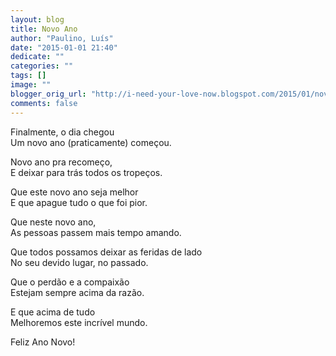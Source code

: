 ```yaml
---
layout: blog
title: Novo Ano
author: "Paulino, Luís"
date: "2015-01-01 21:40"
dedicate: ""
categories: ""
tags: []
image: ""
blogger_orig_url: "http://i-need-your-love-now.blogspot.com/2015/01/novo-ano.html"
comments: false
---
```


Finalmente, o dia chegou\
Um novo ano (praticamente) começou.

Novo ano pra recomeço,\
E deixar para trás todos os tropeços.

Que este novo ano seja melhor\
E que apague tudo o que foi pior.

Que neste novo ano,\
As pessoas passem mais tempo amando.

Que todos possamos deixar as feridas de lado\
No seu devido lugar, no passado.

Que o perdão e a compaixão\
Estejam sempre acima da razão.

E que acima de tudo\
Melhoremos este incrível mundo.

Feliz Ano Novo!
